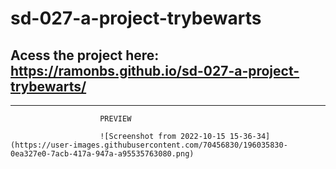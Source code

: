 # sd-027-a-project-trybewarts

## Acess the project here: https://ramonbs.github.io/sd-027-a-project-trybewarts/

--------------------------------------------------------------------------------------
                        PREVIEW
                        
                        ![Screenshot from 2022-10-15 15-36-34](https://user-images.githubusercontent.com/70456830/196035830-0ea327e0-7acb-417a-947a-a95535763080.png)
